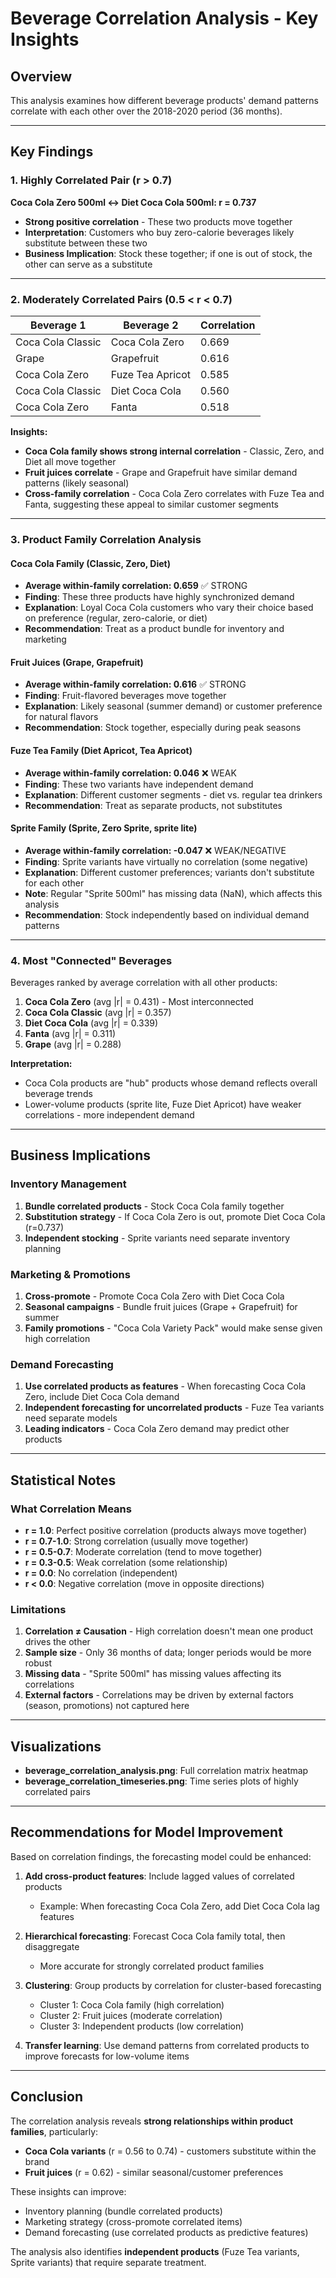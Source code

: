 # Beverage Correlation Analysis - Key Insights

## Overview
This analysis examines how different beverage products' demand patterns correlate with each other over the 2018-2020 period (36 months).

---

## Key Findings

### 1. Highly Correlated Pair (r > 0.7)

**Coca Cola Zero 500ml ↔ Diet Coca Cola 500ml: r = 0.737**
- **Strong positive correlation** - These two products move together
- **Interpretation**: Customers who buy zero-calorie beverages likely substitute between these two
- **Business Implication**: Stock these together; if one is out of stock, the other can serve as a substitute

---

### 2. Moderately Correlated Pairs (0.5 < r < 0.7)

| Beverage 1 | Beverage 2 | Correlation |
|------------|------------|-------------|
| Coca Cola Classic | Coca Cola Zero | 0.669 |
| Grape | Grapefruit | 0.616 |
| Coca Cola Zero | Fuze Tea Apricot | 0.585 |
| Coca Cola Classic | Diet Coca Cola | 0.560 |
| Coca Cola Zero | Fanta | 0.518 |

**Insights:**
- **Coca Cola family shows strong internal correlation** - Classic, Zero, and Diet all move together
- **Fruit juices correlate** - Grape and Grapefruit have similar demand patterns (likely seasonal)
- **Cross-family correlation** - Coca Cola Zero correlates with Fuze Tea and Fanta, suggesting these appeal to similar customer segments

---

### 3. Product Family Correlation Analysis

#### Coca Cola Family (Classic, Zero, Diet)
- **Average within-family correlation: 0.659** ✅ STRONG
- **Finding**: These three products have highly synchronized demand
- **Explanation**: Loyal Coca Cola customers who vary their choice based on preference (regular, zero-calorie, or diet)
- **Recommendation**: Treat as a product bundle for inventory and marketing

#### Fruit Juices (Grape, Grapefruit)
- **Average within-family correlation: 0.616** ✅ STRONG
- **Finding**: Fruit-flavored beverages move together
- **Explanation**: Likely seasonal (summer demand) or customer preference for natural flavors
- **Recommendation**: Stock together, especially during peak seasons

#### Fuze Tea Family (Diet Apricot, Tea Apricot)
- **Average within-family correlation: 0.046** ❌ WEAK
- **Finding**: These two variants have independent demand
- **Explanation**: Different customer segments - diet vs. regular tea drinkers
- **Recommendation**: Treat as separate products, not substitutes

#### Sprite Family (Sprite, Zero Sprite, sprite lite)
- **Average within-family correlation: -0.047** ❌ WEAK/NEGATIVE
- **Finding**: Sprite variants have virtually no correlation (some negative)
- **Explanation**: Different customer preferences; variants don't substitute for each other
- **Note**: Regular "Sprite 500ml" has missing data (NaN), which affects this analysis
- **Recommendation**: Stock independently based on individual demand patterns

---

### 4. Most "Connected" Beverages

Beverages ranked by average correlation with all other products:

1. **Coca Cola Zero** (avg |r| = 0.431) - Most interconnected
2. **Coca Cola Classic** (avg |r| = 0.357)
3. **Diet Coca Cola** (avg |r| = 0.339)
4. **Fanta** (avg |r| = 0.311)
5. **Grape** (avg |r| = 0.288)

**Interpretation:**
- Coca Cola products are "hub" products whose demand reflects overall beverage trends
- Lower-volume products (sprite lite, Fuze Diet Apricot) have weaker correlations - more independent demand

---

## Business Implications

### Inventory Management
1. **Bundle correlated products** - Stock Coca Cola family together
2. **Substitution strategy** - If Coca Cola Zero is out, promote Diet Coca Cola (r=0.737)
3. **Independent stocking** - Sprite variants need separate inventory planning

### Marketing & Promotions
1. **Cross-promote** - Promote Coca Cola Zero with Diet Coca Cola
2. **Seasonal campaigns** - Bundle fruit juices (Grape + Grapefruit) for summer
3. **Family promotions** - "Coca Cola Variety Pack" would make sense given high correlation

### Demand Forecasting
1. **Use correlated products as features** - When forecasting Coca Cola Zero, include Diet Coca Cola demand
2. **Independent forecasting for uncorrelated products** - Fuze Tea variants need separate models
3. **Leading indicators** - Coca Cola Zero demand may predict other products

---

## Statistical Notes

### What Correlation Means
- **r = 1.0**: Perfect positive correlation (products always move together)
- **r = 0.7-1.0**: Strong correlation (usually move together)
- **r = 0.5-0.7**: Moderate correlation (tend to move together)
- **r = 0.3-0.5**: Weak correlation (some relationship)
- **r = 0.0**: No correlation (independent)
- **r < 0.0**: Negative correlation (move in opposite directions)

### Limitations
1. **Correlation ≠ Causation** - High correlation doesn't mean one product drives the other
2. **Sample size** - Only 36 months of data; longer periods would be more robust
3. **Missing data** - "Sprite 500ml" has missing values affecting its correlations
4. **External factors** - Correlations may be driven by external factors (season, promotions) not captured here

---

## Visualizations

- **beverage_correlation_analysis.png**: Full correlation matrix heatmap
- **beverage_correlation_timeseries.png**: Time series plots of highly correlated pairs

---

## Recommendations for Model Improvement

Based on correlation findings, the forecasting model could be enhanced:

1. **Add cross-product features**: Include lagged values of correlated products
   - Example: When forecasting Coca Cola Zero, add Diet Coca Cola lag features

2. **Hierarchical forecasting**: Forecast Coca Cola family total, then disaggregate
   - More accurate for strongly correlated product families

3. **Clustering**: Group products by correlation for cluster-based forecasting
   - Cluster 1: Coca Cola family (high correlation)
   - Cluster 2: Fruit juices (moderate correlation)
   - Cluster 3: Independent products (low correlation)

4. **Transfer learning**: Use demand patterns from correlated products to improve forecasts for low-volume items

---

## Conclusion

The correlation analysis reveals **strong relationships within product families**, particularly:
- **Coca Cola variants** (r = 0.56 to 0.74) - customers substitute within the brand
- **Fruit juices** (r = 0.62) - similar seasonal/customer preferences

These insights can improve:
- Inventory planning (bundle correlated products)
- Marketing strategy (cross-promote correlated items)
- Demand forecasting (use correlated products as predictive features)

The analysis also identifies **independent products** (Fuze Tea variants, Sprite variants) that require separate treatment.

